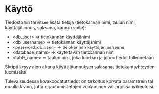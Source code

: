 # Käyttö

Tiedostoihin tarvitsee lisätä tietoja (tietokannan nimi, taulun nimi, käyttäjätunnus, salasana, kannan soite):
- <db_user> => tietokannan käyttäjänimi
- <db_username> => tietokannan käyttäjänimi
- <password_db_user> => tietokannan käyttäjän salasana
- <database_name> => käytettävän tietokannan nimi
- <table_name> => taulun nimi, joka luodaan ja johon tiedot tallennetaan

Skripti kysyy ajon aikana käyttäjätunnuksen salasanaa tietokantayhteyden luomiseksi.

Tulevaisuudessa kovakoodatut tiedot on tarkoitus korvata parametrein tai muulla tavoin, jotta kirjautumistietojen vuotaminen vahingossa vaikeutuisi.
